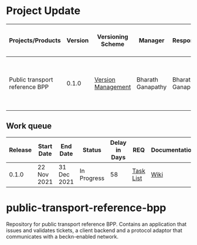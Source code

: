 # Project Update

|Projects/Products|Version|Versioning Scheme|Manager|Responsible|Accountable|Consulted|Informed|Last update|Last updated date|Next upcoming release date
|-----------------|-------|-----------------|-------|-----------|-----------|---------|--------|-----------|-----------------|--------------------------
|Public transport reference BPP|0.1.0|[Version Management](https://docs.google.com/document/d/1HjXV4W2STirMUa2_L8bGWB0ORn9SeYRvJSyUPbntbXY/edit#heading=h.b06d3jp4draa)|Bharath Ganapathy|Bharath Ganapathy|Bharath Ganapathy|KOMN, Enterprise Minds|General Public|End-to-functionality testing & bug fixes in progress. [Defect tracker](https://docs.google.com/spreadsheets/d/1exRyr7c8Z4nJGRGkYTb-aOfBsK_AvPM8P9FOCbpUOdY/edit#gid=0)|01 Mar 2022|1 Mar 2022

## Work queue
|Release|Start Date|End Date|Status|Delay in Days|REQ|Documentation|Code|Logs
|-------|----------|--------|------|-------------|---|-------------|----|----
|0.1.0|22 Nov 2021|31 Dec 2021|In Progress|58 |[Task List](https://github.com/beckn/public-transport-reference-bpp/issues?q=is%3Aopen+is%3Aissue+milestone%3A%22Release+v0.1.0%22+label%3Aenhancement)|[Wiki](https://github.com/beckn/public-transport-reference-bpp/wiki)|[Codebase](https://github.com/beckn/public-transport-reference-bpp)|[Logs](https://github.com/beckn/public-transport-reference-bpp/commits/main)


# public-transport-reference-bpp
Repository for public transport reference BPP. Contains an application that issues and validates tickets, a client backend and a protocol adaptor that communicates with a beckn-enabled network.
